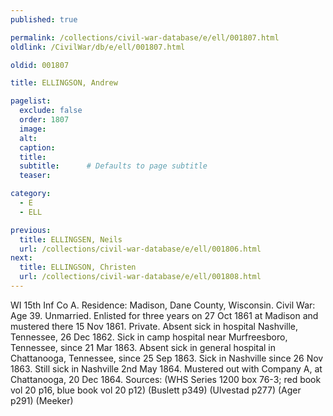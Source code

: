 ```yaml
---
published: true

permalink: /collections/civil-war-database/e/ell/001807.html
oldlink: /CivilWar/db/e/ell/001807.html

oldid: 001807

title: ELLINGSON, Andrew

pagelist:
  exclude: false
  order: 1807
  image: 
  alt:
  caption:
  title:
  subtitle:      # Defaults to page subtitle
  teaser:

category: 
  - E 
  - ELL

previous:
  title: ELLINGSEN, Neils
  url: /collections/civil-war-database/e/ell/001806.html  
next:
  title: ELLINGSON, Christen
  url: /collections/civil-war-database/e/ell/001808.html   
---
```

WI 15th Inf Co A. Residence: Madison, Dane County, Wisconsin. Civil War: Age 39. Unmarried. Enlisted for three years on 27 Oct 1861 at Madison and mustered there 15 Nov 1861. Private. Absent sick in hospital Nashville, Tennessee, 26 Dec 1862. Sick in camp hospital near Murfreesboro, Tennessee, since 21 Mar 1863. Absent sick in general hospital in Chattanooga, Tennessee, since 25 Sep 1863. Sick in Nashville since 26 Nov 1863. Still sick in Nashville 2nd May 1864. Mustered out with Company A, at Chattanooga, 20 Dec 1864. Sources: (WHS Series 1200 box 76-3; red book vol 20 p16, blue book vol 20 p12) (Buslett p349) (Ulvestad p277) (Ager p291) (Meeker)